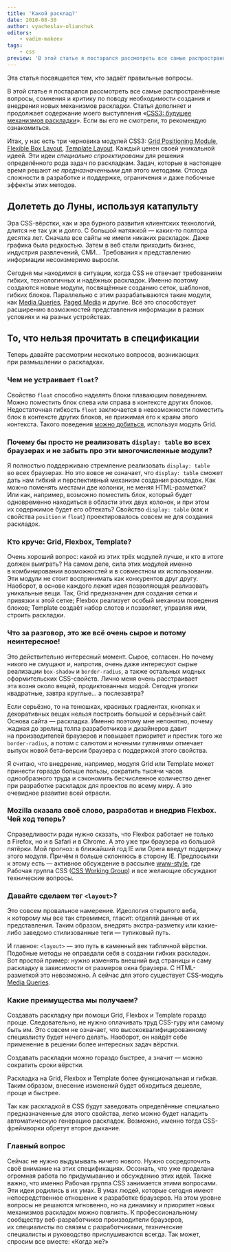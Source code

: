 ```yaml
---
title: 'Какой расклад?'
date: 2010-08-30
author: vyacheslav-olianchuk
editors:
    - vadim-makeev
tags:
    - css
preview: 'В этой статье я постарался рассмотреть все самые распространённые вопросы, сомнения и критику по поводу необходимости создания и внедрения новых механизмов раскладки.'
---
```


Эта статья посвящается тем, кто задаёт правильные вопросы.

В этой статье я постарался рассмотреть все самые распространённые вопросы, сомнения и критику по поводу необходимости создания и внедрения новых механизмов раскладки. Статья дополняет и продолжает содержание моего выступления «[CSS3: будущее механизмов раскладки](/events/wsd-spb-2010/#layout)». Если вы его не смотрели, то рекомендую ознакомиться.

Итак, у нас есть три черновика модулей CSS3: [Grid Positioning Module](https://www.w3.org/TR/css3-grid/), [Flexible Box Layout](https://www.w3.org/TR/css3-flexbox/), [Template Layout](https://www.w3.org/TR/css3-layout/). Каждый ценен своей уникальной идеей. Эти идеи _специально спроектированы_ для решения определённого рода задач по раскладкам. Задач, которые в настоящее время решают _не предназначенными_ для этого методами. Отсюда сложности в разработке и поддержке, ограничения и даже побочные эффекты этих методов.

## Долететь до Луны, используя катапульту

Эра CSS-вёрстки, как и эра бурного развития клиентских технологий, длится не так уж и долго. С большой натяжкой — каких-то полтора десятка лет. Сначала все сайты не имели никаких раскладок. Даже графика была редкостью. Затем в веб стали приходить бизнес, индустрия развлечений, СМИ… Требования к представлению информации несоизмеримо выросли.

Сегодня мы находимся в ситуации, когда CSS не отвечает требованиям гибких, технологичных и надёжных раскладок. Именно поэтому создаются новые модули, посвящённые созданию сеток, шаблонов, гибких блоков. Параллельно с этим разрабатываются такие модули, как [Media Queries](https://www.w3.org/TR/css3-mediaqueries/), [Paged Media](https://www.w3.org/TR/css3-page/) и другие. Всё это способствует расширению возможностей представления информации в разных условиях и на разных устройствах.

## То, что нельзя прочитать в спецификации

Теперь давайте рассмотрим несколько вопросов, возникающих при размышлении о раскладках.

### Чем не устраивает `float`?

Свойство `float` способно наделять блоки плавающим поведением. Можно поместить блок слева или справа в контексте других блоков. Недостаточная гибкость `float` заключается в невозможности поместить блок в контексте других блоков, не прижимая его к краям этого контекста. Такого поведения [можно добиться](https://www.w3.org/TR/css3-grid/#grid-units), используя модуль Grid.

### Почему бы просто не реализовать `display: table` во всех браузерах и не забыть про эти многочисленные модули?

Я полностью поддерживаю стремление реализовать `display: table` во всех браузерах. Но это вовсе не означает, что `display: table` сможет дать нам гибкий и перспективный механизм создания раскладок. Как можно поменять местами две колонки, не меняя HTML-разметки? Или как, например, возможно поместить блок, который будет одновременно находиться в области этих двух колонок, и при этом их содержимое будет его обтекать? Свойство `display: table` (как и свойства `position` и `float`) проектировалось совсем не для создания раскладок.

### Кто круче: Grid, Flexbox, Template?

Очень хороший вопрос: какой из этих трёх модулей лучше, и кто в итоге должен выиграть? На самом деле, сила этих модулей именно в комбинировании возможностей и в совместном их использовании. Эти модули не стоит воспринимать как конкурентов друг другу. Наоборот, в основе каждого лежит идея позволяющая реализовать уникальные вещи. Так, Grid предназначен для создания сетки и привязки к этой сетке; Flexbox реализует особый механизм поведения блоков; Template создаёт набор слотов и позволяет, управляя ими, строить раскладки.

### Что за разговор, это же всё очень сырое и потому неинтересное!

Это действительно интересный момент. Сырое, согласен. Но почему никого не смущают и, напротив, очень даже интересуют сырые реализации `box-shadow` и `border-radius`, а также остальных модных оформительских CSS-свойств. Лично меня очень расстраивает эта возня около вещей, продиктованных модой. Сегодня уголки квадратные, завтра круглые… а послезавтра?

Если серьёзно, то на тенюшках, красивых градиентах, кнопках и декоративных вещах нельзя построить большой и серьёзный сайт. Основа сайта — раскладка. Именно поэтому мне непонятно, почему жадная до зрелищ толпа разработчиков и дизайнеров давит на производителей браузеров и повышает приоритет и престиж того же `border-radius`, а потом с салютом и ночными гуляниями отмечает выпуск новой бета-версии браузера с поддержкой этого свойства.

Я считаю, что внедрение, например, модуля Grid или Template может принести гораздо больше пользы, сократить тысячи часов однообразного труда и сэкономить бесчисленное количество денег при разработке раскладок для проектов по всему миру. А это очевидное развитие всей отрасли.

### Mozilla сказала своё слово, разработав и внедрив Flexbox. Чей ход теперь?

Справедливости ради нужно сказать, что Flexbox работает не только в Firefox, но и в Safari и в Chrome. А это уже три браузера из большой пятёрки. Мой прогноз: в ближайший год IE или Opera введут поддержку этого модуля. Причём я больше склоняюсь в сторону IE. Предпосылки к этому есть — активное обсуждение в рассылке [www-style](https://lists.w3.org/Archives/Public/www-style/), где Рабочая группа CSS ([CSS Working Group](https://www.w3.org/Style/CSS/members.php3)) и все желающие обсуждают технические вопросы.

### Давайте сделаем тег `<layout>`?

Это совсем провальное намерение. Идеология открытого веба, к которому мы все так стремимся, гласит: отделяй данные от их представления. Таким образом, внедрять экстра-разметку или какие-либо заведомо стилизованные теги — тупиковый путь.

И главное: `<layout>` — это путь в каменный век табличной вёрстки. Подобные методы не оправдали себя в создании гибких раскладок. Вот простой пример: нужно изменять внешний вид страницы и саму раскладку в зависимости от размеров окна браузера. С HTML-разметкой это невозможно. А сейчас для этого существует CSS-модуль [Media Queries](https://www.w3.org/TR/css3-mediaqueries/).

### Какие преимущества мы получаем?

Создавать раскладку при помощи Grid, Flexbox и Template гораздо проще. Следовательно, не нужно оплачивать труд CSS-гуру или самому быть им. Это совсем не означает, что высококвалифицированному специалисту будет нечего делать. Наоборот, он найдёт себе применение в решении более интересных задач вёрстки.

Создавать раскладки можно гораздо быстрее, а значит — можно сократить сроки вёрстки.

Раскладка на Grid, Flexbox и Template более функциональная и гибкая. Таким образом, внесение изменений будет обходиться дешевле, проще и быстрее.

Так как раскладкой в CSS будут заведовать определённые специально предназначенные для этого свойства, легко можно будет наладить автоматическую генерацию раскладок. Возможно, именно тогда CSS-фреймворки обретут второе дыхание.

### Главный вопрос

Сейчас не нужно выдумывать ничего нового. Нужно сосредоточить своё внимание на этих спецификациях. Осознать, что уже проделана огромная работа по придумыванию и обсуждению этих идей. Также важно, что именно Рабочая группа CSS занимается этими вопросами. Эти идеи родились в их умах. В умах людей, которые сегодня имеют непосредственное отношение к разработке браузеров. На этом уровне вопросы не решаются мгновенно, но на динамику и приоритет новых механизмов раскладок можно повлиять. К профессиональному сообществу веб-разработчиков производители браузеров, их специалисты по связям с разработчиками, технические специалисты и руководство прислушиваются всегда. Так может, спросим все вместе: «Когда же?»
